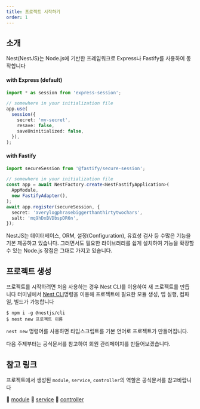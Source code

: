 ```yaml
---
title: 프로젝트 시작하기
order: 1
---
```




## 소개

Nest(NestJS)는 Node.js에 기반한 프레임워크로 Express나 Fastify를 사용하여 동작합니다

#### with Express (default)

```typescript
import * as session from 'express-session';

// somewhere in your initialization file
app.use(
  session({
    secret: 'my-secret',
    resave: false,
    saveUninitialized: false,
  }),
);
```

#### with Fastify
```typescript
import secureSession from '@fastify/secure-session';

// somewhere in your initialization file
const app = await NestFactory.create<NestFastifyApplication>(
  AppModule,
  new FastifyAdapter(),
);
await app.register(secureSession, {
  secret: 'averylogphrasebiggerthanthirtytwochars',
  salt: 'mq9hDxBVDbspDR6n',
});
```

NestJS는 데이터베이스, ORM, 설정(Configuration), 유효성 검사 등 수많은 기능을 기본 제공하고 있습니다. 그러면서도 필요한 라이브러리를 쉽게 설치하여 기능을 확장할 수 있는 Node.js 장점은 그대로 가지고 있습니다.

## 프로젝트 생성

프로젝트를 시작하려면 처음 사용하는 경우 Nest CLI를 이용하여 새 프로젝트를 만듭니다
터미널에서 [Nest CLI](https://docs.nestjs.com/cli/usages)명령을 이용해 프로젝트에 필요한 모듈 생성, 앱 실행, 컴파일, 빌드가 가능합니다


```cli
$ npm i -g @nestjs/cli
$ nest new 프로젝트 이름
```

`nest new` 명령어를 사용하면 타입스크립트를 기본 언어로 프로젝트가 만들어집니다.

다음 주제부터는 공식문서를 참고하여 회원 관리페이지를 만들어보겠습니다.

## 참고 링크

프로젝트에서 생성된 `module`, `service`, `controller`의 역할은 공식문서를 참고바랍니다

:pushpin: [module](https://docs.nestjs.com/modules)
:pushpin: [service](https://docs.nestjs.com/providers)
:pushpin: [controller](https://docs.nestjs.com/controllers)